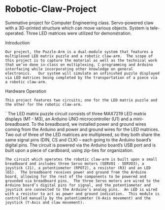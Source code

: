 # Robotic-Claw-Project
Summative project for Computer Engineering class.  Servo-powered claw with a 3D-printed structure which can move various objects.  System is tele-operated.  Three LED matrices were utilized for demonstration. 

Introduction

	Our project, the Puzzle-Arm is a dual-module system that features a multiplexed LED matrix puzzle and a robotic claw-arm.  The scope of this project is to capture the material as well as the technical work that we’ve done in-class on multiplexing, C-programming and Arduino interfacing while incorporating other knowledge on general electronics.   Our system will simulate an unfinished puzzle displayed via LED matrices being completed by the transportation of a piece via a robotic claw-arm.  


Hardware Operation

	This project features two circuits; one for the LED matrix puzzle and the other for the robotic claw-arm. 	

`	The LED matrix puzzle circuit consists of three MAX7219 LED matrix displays (M1 - M3), an Arduino UNO microcontroller (U1) and a mini-breadboard.  To the breadboard, we installed power and ground wires coming from the Arduino and power and ground wires for the LED matrices.  Two out of three of the LED matrices are multiplexed, so they both share the same signal pins (DIN, CS and CLK) – each going to the Arduino board’s digital pins.  The circuit is powered via the Arduino board’s USB port and is built upon a piece of cardboard, using zip-ties for organization.  

	The circuit which operates the robotic claw-arm is built upon a small breadboard and includes three Servo motors (SERVO1 - SERVO3), a joystick (J1), a potentiometer (RPOT2), a resistor (R3) and an LED (D1).  The breadboard receives power and ground from the Arduino board, allowing for the rest of the components to be powered and grounded via breadboard pins.  The three Servo motors are wired to the Arduino board’s digital pins for signal, and the potentiometer and joystick are connected to the Arduino’s analog pins.  An LED is wired with a resistor to act as power and ground indication.  This module is controlled manually by the potentiometer (X-Axis movement) and the joystick (Y-Axis and claw movement). 
